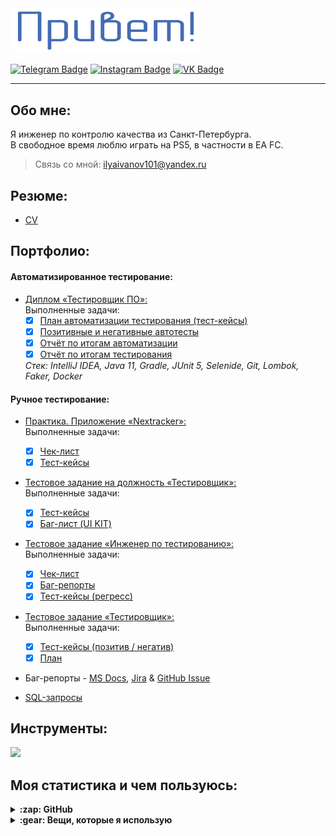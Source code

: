 <div id="header" align="left">
  <img src="https://github.com/IlyaaIvanovv/IlyaaIvanovv/blob/main/%D0%BF%D1%80%D0%B8%D0%B2%D0%B5%D1%82.png" width="305"/>
</div>

<div align="left">

  [![Telegram Badge](https://img.shields.io/badge/-Telegram-00acee?style=for-the-badge&logo=Telegram&logoColor=white)](https://t.me/ilyaa_ivanov)
  [![Instagram Badge](https://img.shields.io/badge/-Instagram-e4405f?style=for-the-badge&logo=Instagram&logoColor=white)](https://www.instagram.com/ilyaa_ivanov/)
  [![VK Badge](https://img.shields.io/badge/-VK-0e76a8?style=for-the-badge&logo=VK&logoColor=white)](https://vk.com/ilyusha_ivanov)

</div>

---

## Обо мне:

Я инженер по контролю качества из Санкт-Петербурга.\
В свободное время люблю играть на PS5, в частности в EA FC.

> Связь со мной: ilyaivanov101@yandex.ru

## Резюме:

- [CV](https://drive.google.com/file/d/1CYaSX-hNTD4aKqdIqamK0IkI98Fgsq2w/view?usp=sharing) 

## Портфолио:
#### Автоматизированное тестирование:

- [Диплом «Тестировщик ПО»:](https://github.com/IlyaaIvanovv/QA_Diploma)  
  Выполненные задачи:
  - [x] [План автоматизации тестирования (тест-кейсы)](https://github.com/IlyaaIvanovv/QA_Diploma/blob/main/docs/Plan.md)
  - [x] [Позитивные и негативные автотесты](https://github.com/IlyaaIvanovv/QA_Diploma/blob/main/src/test/java/tests/PaymentCardTest.java)
  - [x] [Отчёт по итогам автоматизации](https://github.com/IlyaaIvanovv/QA_Diploma/blob/main/docs/Summary.md)
  - [x] [Отчёт по итогам тестирования](https://github.com/IlyaaIvanovv/QA_Diploma/blob/main/docs/Report.md)

  *Стек: IntelliJ IDEA, Java 11, Gradle, JUnit 5, Selenide, Git, Lombok, Faker, Docker*

#### Ручное тестирование:

- [Практика. Приложение «Nextracker»:](https://github.com/IlyaaIvanovv/test_Nextracker)  
  Выполненные задачи:
  - [x] [Чек-лист](https://docs.google.com/spreadsheets/d/1_rxMS_CCZkjJJMMTdE0iDz9bs7Y3Oi0BrELTLst2uDY/edit#gid=0)
  - [x] [Тест-кейсы](https://docs.google.com/spreadsheets/d/1_rxMS_CCZkjJJMMTdE0iDz9bs7Y3Oi0BrELTLst2uDY/edit#gid=1657628960)

- [Тестовое задание на должность «Тестировщик»:](https://docs.google.com/document/d/12K6deYPNG4Vwplhde_voStMDqqA7S3lp7ZhkmqwnEHQ/edit)  
  Выполненные задачи:
  - [x] [Тест-кейсы](https://docs.google.com/spreadsheets/d/1Xuw5aeZvj1WhS7DnlMi8h0WIwgid5zLHNWAfdgNUn-I/edit#gid=1269048450)
  - [x] [Баг-лист (UI KIT)](https://docs.google.com/spreadsheets/d/1Xuw5aeZvj1WhS7DnlMi8h0WIwgid5zLHNWAfdgNUn-I/edit#gid=1388596427)

- [Тестовое задание «Инженер по тестированию»:](https://paper.dropbox.com/doc/landing-and-cloud-SgCnOIIhJoRBBoReY8aQT)  
  Выполненные задачи:
  - [x] [Чек-лист](https://docs.google.com/spreadsheets/d/1iUBxp0yH3mpjrlxhCGrQoho_U-14Eq7_vFcgIKfw4uw/edit#gid=0)
  - [x] [Баг-репорты](https://docs.google.com/spreadsheets/d/1iUBxp0yH3mpjrlxhCGrQoho_U-14Eq7_vFcgIKfw4uw/edit#gid=1932857045)
  - [x] [Тест-кейсы (регресс)](https://docs.google.com/spreadsheets/d/1iUBxp0yH3mpjrlxhCGrQoho_U-14Eq7_vFcgIKfw4uw/edit#gid=162564987)

- [Тестовое задание «Тестировщик»:](https://disk.yandex.ru/i/97KeB5wDrflhyA)  
  Выполненные задачи:
  - [x] [Тест-кейсы (позитив / негатив)](https://docs.google.com/spreadsheets/d/19PJC6NFcVAat6cMqOF99tiqac2PGdsUatPP5BipZeKQ/edit?gid=1657628960#gid=1657628960)
  - [x] [План](https://docs.google.com/spreadsheets/d/19PJC6NFcVAat6cMqOF99tiqac2PGdsUatPP5BipZeKQ/edit?gid=1835547549#gid=1835547549)

- Баг-репорты - [MS Docs](https://docs.google.com/document/d/1KAkpQBk05amOCgItaJ6OYFoAFQ9zxbHLGzm_Ao8tbZ4/edit?usp=sharing), [Jira](https://docs.google.com/document/d/1HUvJFv-DSn1wjchnkTysNqGSoXmzqy1qqae3uJampKA/edit?usp=sharing) & [GitHub Issue](https://github.com/IlyaaIvanovv/QA_Diploma/issues)
  
- [SQL-запросы](https://github.com/IlyaaIvanovv/SQL)

## Инструменты:

<p align="left">
  <a href="#">
    <img src="https://simpleskill.icons.workers.dev/svg?i=mysql,postgresql,git,html5,css3,intellijidea,postman,trello,confluence,jira,testrail,docker"/>
  </a>
</p>

## Моя статистика и чем пользуюсь:

<details>
<br />
  <summary><b>:zap: GitHub</b></summary>
    <div id="github" align="center">
      <a>
      <img src="http://github-profile-summary-cards.vercel.app/api/cards/profile-details?username=IlyaaIvanovv&theme=vue" width="763"/>
      </a>
      <img src="https://github-readme-stats.vercel.app/api?username=IlyaaIvanovv&theme=graywhite&show_icons=true&hide_border=false&count_private=true" width="400"/>
      </a>
      <img src="https://github-readme-stats.vercel.app/api/top-langs/?username=IlyaaIvanovv&theme=graywhite&show_icons=true&hide_border=false&layout=compact" width="358"/>
    </div>
</details>

<details>
<br />
  <summary><b>:gear: Вещи, которые я использую</b></summary>
  	<ul>
  	    <li><b>ОС:</b> MacOS 14 Sonoma</li>
	    <li><b>Ноутбук: </b> MacBook Pro M1</li>
  	    <li><b>Браузер: </b>Google Chrome</li>
	    <li><b>Терминал: </b> ZSH: Oh My Zsh</li>
	    <li><b>Редактор кода:</b> Visual Studio Code</li>
 	    <li><b>Другие инструменты:</b> IDEA, Git, Postman</li>
	</ul>
</details>
